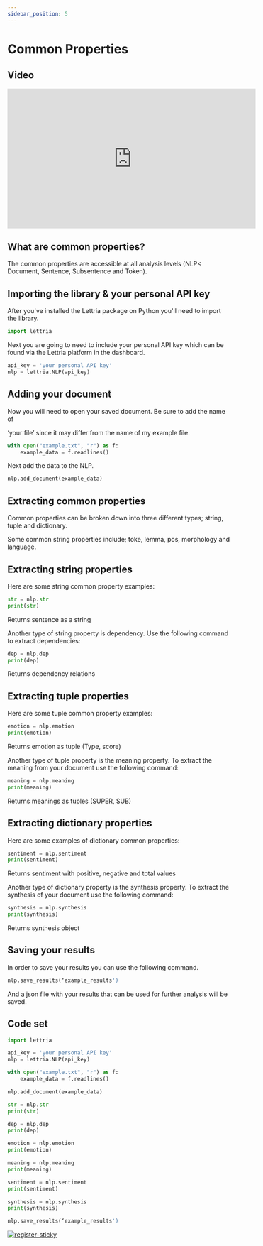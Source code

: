 ```yaml
---
sidebar_position: 5
---
```


# Common Properties

## Video

<iframe width="560" height="315" src="https://www.youtube.com/embed/FkDooea7r_A" title="YouTube video player" frameborder="0" allow="accelerometer; autoplay; clipboard-write; encrypted-media; gyroscope; picture-in-picture" allowfullscreen></iframe>

## What are common properties?

The common properties are accessible at all analysis levels (NLP< Document, Sentence, Subsentence and Token).

## Importing the library & your personal API key

After you've installed the Lettria package on Python you'll need to import the library.

```python
import lettria
```

Next you are going to need to include your personal API key which can be found via the Lettria platform in the dashboard.

```python
api_key = 'your personal API key'
nlp = lettria.NLP(api_key)
```

## Adding your document

Now you will need to open your saved document. Be sure to add the name of

‘your file’ since it may differ from the name of my example file.

```python
with open("example.txt", "r") as f:
	example_data = f.readlines()
```

Next add the data to the NLP.

```python
nlp.add_document(example_data)
```

## Extracting common properties

Common properties can be broken down into three different types; string, tuple and dictionary.

Some common string properties include; toke, lemma, pos, morphology and language.

## Extracting string properties

Here are some string common property examples:

```python
str = nlp.str
print(str)
```

Returns sentence as a string

Another type of string property is dependency. Use the following command to extract dependencies:

```python
dep = nlp.dep
print(dep)
```

Returns dependency relations

## Extracting tuple properties

Here are some tuple common property examples:

```python
emotion = nlp.emotion
print(emotion)
```

Returns emotion as tuple (Type, score)

Another type of tuple property is the meaning property. To extract the meaning from your document use the following command:

```python
meaning = nlp.meaning
print(meaning)
```

Returns meanings as tuples (SUPER, SUB)

## Extracting dictionary properties

Here are some examples of dictionary common properties:

```python
sentiment = nlp.sentiment
print(sentiment)
```

Returns sentiment with positive, negative and total values

Another type of dictionary property is the synthesis property. To extract the synthesis of your document use the following command:

```python
synthesis = nlp.synthesis
print(synthesis)
```

Returns synthesis object

## Saving your results

In order to save your results you can use the following command.

```python
nlp.save_results(‘example_results')
```

And a json file with your results that can be used for further analysis will be saved.

## Code set

```python
import lettria

api_key = 'your personal API key'
nlp = lettria.NLP(api_key)

with open("example.txt", "r") as f:
	example_data = f.readlines()

nlp.add_document(example_data)

str = nlp.str
print(str)

dep = nlp.dep
print(dep)

emotion = nlp.emotion
print(emotion)

meaning = nlp.meaning
print(meaning)

sentiment = nlp.sentiment
print(sentiment)

synthesis = nlp.synthesis
print(synthesis)

nlp.save_results(‘example_results')
```

[![register-sticky](/img/register-sticky.png)](https://app.lettria.com/signup)